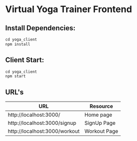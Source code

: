 # Virtual Yoga Trainer Frontend

## Install Dependencies:

```jsx
cd yoga_client 
npm install
```

## Client Start:

```jsx
cd yoga_client
npm start
```

## URL's
|URL| Resource |
|--|--|
| http://localhost:3000/ | Home page |
| http://localhost:3000/signup | SignUp Page |
| http://localhost:3000/workout | Workout Page |
